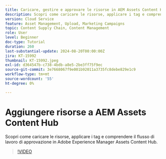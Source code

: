 ```yaml
---
title: Caricare, gestire e approvare le risorse in AEM Assets Content Hub
description: Scopri come caricare le risorse, applicare i tag e comprendere il flusso di lavoro di approvazione in Adobe Experience Manager Assets Content Hub.
version: Cloud Service
feature: Asset Management, Upload, Marketing Campaigns
topic: Content Supply Chain, Content Management
role: User
level: Beginner
doc-type: Tutorial
duration: 260
last-substantial-update: 2024-08-20T00:00:00Z
jira: KT-15992
thumbnail: KT-15992.jpeg
exl-id: d364547b-c738-4bdb-a8e5-2be3ff75f9ec
source-git-commit: 3e7668067f9e001b92011a3735fc8debe829e1c9
workflow-type: tm+mt
source-wordcount: '55'
ht-degree: 0%

---
```


# Aggiungere risorse a AEM Assets Content Hub

Scopri come caricare le risorse, applicare i tag e comprendere il flusso di lavoro di approvazione in Adobe Experience Manager Assets Content Hub.

>[!VIDEO](https://video.tv.adobe.com/v/3432980/?learn=on)
